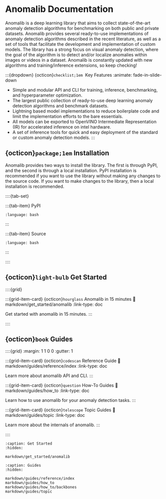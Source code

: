 # Anomalib Documentation

Anomalib is a deep learning library that aims to collect state-of-the-art anomaly detection algorithms for benchmarking on both public and private datasets. Anomalib provides several ready-to-use implementations of anomaly detection algorithms described in the recent literature, as well as a set of tools that facilitate the development and implementation of custom models. The library has a strong focus on visual anomaly detection, where the goal of the algorithm is to detect and/or localize anomalies within images or videos in a dataset. Anomalib is constantly updated with new algorithms and training/inference extensions, so keep checking!

:::{dropdown} {octicon}`checklist;1em`&nbsp; Key Features
:animate: fade-in-slide-down

- Simple and modular API and CLI for training, inference, benchmarking, and hyperparameter optimization.
- The largest public collection of ready-to-use deep learning anomaly detection algorithms and benchmark datasets.
- Lightning based model implementations to reduce boilerplate code and limit the implementation efforts to the bare essentials.
- All models can be exported to OpenVINO Intermediate Representation (IR) for accelerated inference on intel hardware.
- A set of inference tools for quick and easy deployment of the standard or custom anomaly detection models.
  :::

## {octicon}`package;1em` Installation

Anomalib provides two ways to install the library. The first is through PyPI, and the second is through a local installation. PyPI installation is recommended if you want to use the library without making any changes to the source code. If you want to make changes to the library, then a local installation is recommended.

::::{tab-set}

:::{tab-item} PyPI

```{literalinclude} ./snippets/install/pypi.txt
:language: bash
```

:::

:::{tab-item} Source

```{literalinclude} ./snippets/install/source.txt
:language: bash
```

:::

::::

## {octicon}`light-bulb` Get Started

::::{grid}

:::{grid-item-card} {octicon}`hourglass` Anomalib in 15 minutes
:link: markdown/get_started/anomalib
:link-type: doc

Get started with anomalib in 15 minutes.
:::

::::

## {octicon}`book` Guides

::::{grid}
:margin: 1 1 0 0
:gutter: 1

:::{grid-item-card} {octicon}`codescan` Reference Guide
:link: markdown/guides/reference/index
:link-type: doc

Learn more about anomalib API and CLI.
:::

:::{grid-item-card} {octicon}`question` How-To Guides
:link: markdown/guides/how_to
:link-type: doc

Learn how to use anomalib for your anomaly detection tasks.
:::

:::{grid-item-card} {octicon}`telescope` Topic Guides
:link: markdown/guides/topic
:link-type: doc

Learn more about the internals of anomalib.
:::

::::

```{toctree}
:caption: Get Started
:hidden:

markdown/get_started/anomalib
```

```{toctree}
:caption: Guides
:hidden:

markdown/guides/reference/index
markdown/guides/how_to
markdown/guides/how_to/backbones
markdown/guides/topic
```
